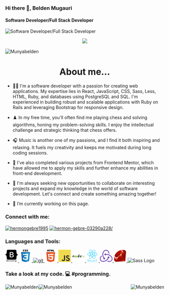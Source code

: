 ### Hi there 👋, Belden Mugauri
#### Software Developer/Full Stack Developer
![Software Developer/Full Stack Developer](https://arturssmirnovs.github.io/github-profile-readme-generator/images/banner.png)

<p align="center">
    <img src="https://readme-typing-svg.herokuapp.com?color=00b2df&width=385&height=30&lines=Full-stack+Software+Developer+;Charting+a+new+career+path...+;&center=true"></a>
</p>

<p align="left"> <img src="https://komarev.com/ghpvc/?username=Munyabelden&label=Profile%20views&color=0e75b6&style=flat" alt="Munyabelden" /> </p>
<h1 align="center">About me…</h1>

- 👨‍💻 I'm a software developer with a passion for creating web applications. My expertise lies in React, JavaScript, CSS, Sass, Less, HTML, Ruby, and databases using PostgreSQL and SQL. I'm experienced in building robust and scalable applications with Ruby on Rails and leveraging Bootstrap for responsive design.

- ♟️ In my free time, you'll often find me playing chess and solving algorithms, honing my problem-solving skills. I enjoy the intellectual challenge and strategic thinking that chess offers.

- 🎧 Music is another one of my passions, and I find it both inspiring and relaxing. It fuels my creativity and keeps me motivated during long coding sessions.

- 🔨 I've also completed various projects from Frontend Mentor, which have allowed me to apply my skills and further enhance my abilities in front-end development.

- 🌟 I'm always seeking new opportunities to collaborate on interesting projects and expand my knowledge in the world of software development. Let's connect and create something amazing together!

- 🔭 I’m currently working on this page. 

<h3 align="left">Connect with me:</h3>
<p align="left">
<a href="https://twitter.com/munyaradzi045" target="blank"><img align="center" src="https://raw.githubusercontent.com/rahuldkjain/github-profile-readme-generator/master/src/images/icons/Social/twitter.svg" alt="hermongebre1995" height="30" width="40" /></a>
<a href="https://www.linkedin.com/in/munyaradzi-mugauri-828a7b24a/" target="blank"><img align="center" src="https://raw.githubusercontent.com/rahuldkjain/github-profile-readme-generator/master/src/images/icons/Social/linked-in-alt.svg" alt="hermon-gebre-03290a228/" height="30" width="40" /></a>
</p>

<h3 align="left">Languages and Tools:</h3>
<p align="left"> <a href="https://getbootstrap.com" target="_blank" rel="noreferrer"> <img src="https://raw.githubusercontent.com/devicons/devicon/master/icons/bootstrap/bootstrap-plain-wordmark.svg" alt="bootstrap" width="40" height="40"/> </a> <a href="https://www.w3schools.com/css/" target="_blank" rel="noreferrer"> <img src="https://raw.githubusercontent.com/devicons/devicon/master/icons/css3/css3-original-wordmark.svg" alt="css3" width="40" height="40"/> </a> <a href="https://git-scm.com/" target="_blank" rel="noreferrer"> <img src="https://www.vectorlogo.zone/logos/git-scm/git-scm-icon.svg" alt="git" width="40" height="40"/> </a> <a href="https://www.w3.org/html/" target="_blank" rel="noreferrer"> <img src="https://raw.githubusercontent.com/devicons/devicon/master/icons/html5/html5-original-wordmark.svg" alt="html5" width="40" height="40"/> </a> <a href="https://developer.mozilla.org/en-US/docs/Web/JavaScript" target="_blank" rel="noreferrer"> <img src="https://raw.githubusercontent.com/devicons/devicon/master/icons/javascript/javascript-original.svg" alt="javascript" width="40" height="40"/> </a> <a href="https://nodejs.org" target="_blank" rel="noreferrer"> <img src="https://raw.githubusercontent.com/devicons/devicon/master/icons/nodejs/nodejs-original-wordmark.svg" alt="nodejs" width="40" height="40"/> </a> <a href="https://reactjs.org/" target="_blank" rel="noreferrer"> <img src="https://raw.githubusercontent.com/devicons/devicon/master/icons/react/react-original-wordmark.svg" alt="react" width="40" height="40"/> </a> <a href="https://redux.js.org" target="_blank" rel="noreferrer"> <img src="https://raw.githubusercontent.com/devicons/devicon/master/icons/redux/redux-original.svg" alt="redux" width="40" height="40"/> </a> <a href="https://www.ruby-lang.org/en/" target="_blank" rel="noreferrer"> <img src="https://raw.githubusercontent.com/devicons/devicon/master/icons/ruby/ruby-original.svg" alt="ruby" width="40" height="40"/> </a>
<img src="https://sass-lang.com/assets/img/logos/logo-b6e1ef6e.svg" alt="Sass Logo" width="40" height="40">
</p>

<h3 align="left">Take a look at my code. 💻 #programming.</h3>

<p><img align="right" src="https://github-readme-stats.vercel.app/api?username=Munyabelden&" alt="Munyabelden" /></p>

<p><img align="left" src="https://github-readme-streak-stats.herokuapp.com/?user=Munyabelden&" alt="Munyabelden" /></p>


<p><img align="left" src="https://github-readme-stats.vercel.app/api/top-langs/?username=Munyabelden&" alt="Munyabelden" /></p>
